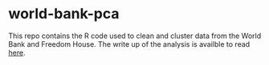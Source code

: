 # world-bank-pca

This repo contains the R code used to clean and cluster data from the World Bank and Freedom House. The write up of the analysis is availble to read [here](https://ownkng.dev/thoughts/world-bank-clustering).
